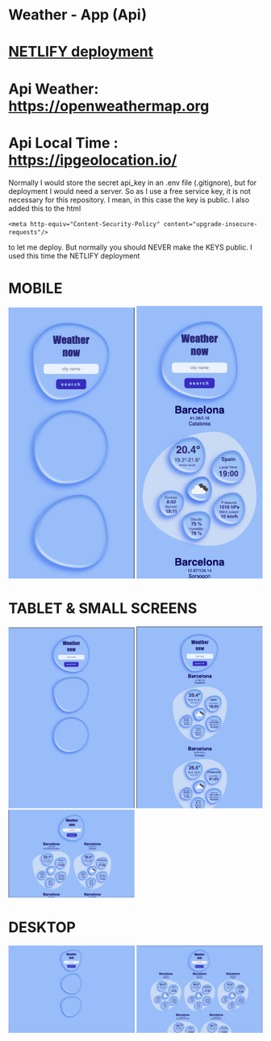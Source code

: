 # Weather - App (Api)

# [NETLIFY deployment](https://main--cool-vacherin-47a2af.netlify.app/)

# Api Weather: https://openweathermap.org

# Api Local Time : https://ipgeolocation.io/

Normally I would store the secret api_key in an .env file (.gitignore), but for deployment I would need a server. So as I use a free service key, it is not necessary for this repository. I mean, in this case the key is public. I also added this to the html

```
<meta http-equiv="Content-Security-Policy" content="upgrade-insecure-requests"/>

```

to let me deploy. But normally you should NEVER make the KEYS public. I used this time the NETLIFY deployment

# MOBILE

<div>
<img src="./assets/img/readme1.png" alt="img" width="250">
<img src="./assets/img/readme2.png" alt="img" width="250">
</div>

# TABLET & SMALL SCREENS

<div>
<img src="./assets/img/readme3.png" alt="img" width="250">
<img src="./assets/img/readme4.png" alt="img" width="250">
<img src="./assets/img/readme5.png" alt="img" width="250">
</div>

# DESKTOP

<div>
<img src="./assets/img/readme6.png" alt="img" width="250">
<img src="./assets/img/readme7.png" alt="img" width="250">
</div>
